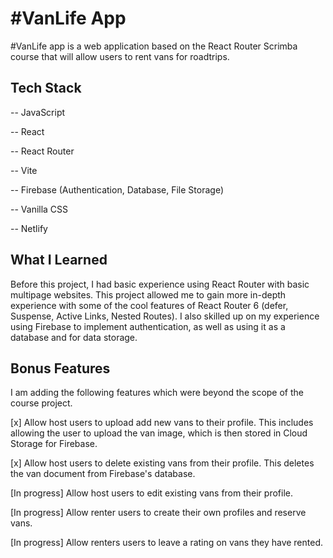 # #VanLife App

#VanLife app is a web application based on the React Router Scrimba course that will allow users to rent vans for roadtrips.

## Tech Stack

-- JavaScript

-- React

-- React Router

-- Vite

-- Firebase (Authentication, Database, File Storage)

-- Vanilla CSS

-- Netlify

## What I Learned

Before this project, I had basic experience using React Router with basic multipage websites. This project allowed me to gain more in-depth experience with some of the cool features of React Router 6 (defer, Suspense, Active Links, Nested Routes). I also skilled up on my experience using Firebase to implement authentication, as well as using it as a database and for data storage.

## Bonus Features

I am adding the following features which were beyond the scope of the course project.

[x] Allow host users to upload add new vans to their profile. This includes allowing the user to upload the van image, which is then stored in Cloud Storage for Firebase.

[x] Allow host users to delete existing vans from their profile. This deletes the van document from Firebase's database.

[In progress] Allow host users to edit existing vans from their profile.

[In progress] Allow renter users to create their own profiles and reserve vans.

[In progress] Allow renters users to leave a rating on vans they have rented.